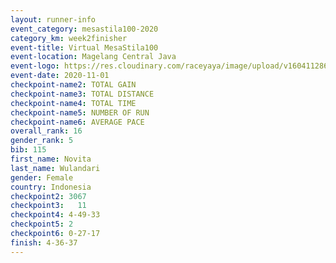 ```yaml
--- 
layout: runner-info 
event_category: mesastila100-2020 
category_km: week2finisher 
event-title: Virtual MesaStila100  
event-location: Magelang Central Java 
event-logo: https://res.cloudinary.com/raceyaya/image/upload/v1604112863/3B3F7463-9336-4572-9F07-069DCA7D2527_ndaoxk.jpg 
event-date: 2020-11-01 
checkpoint-name2: TOTAL GAIN 
checkpoint-name3: TOTAL DISTANCE 
checkpoint-name4: TOTAL TIME 
checkpoint-name5: NUMBER OF RUN 
checkpoint-name6: AVERAGE PACE 
overall_rank: 16
gender_rank: 5
bib: 115
first_name: Novita
last_name: Wulandari
gender: Female
country: Indonesia
checkpoint2: 3067
checkpoint3:   11 
checkpoint4: 4-49-33
checkpoint5: 2
checkpoint6: 0-27-17
finish: 4-36-37
--- 
```

